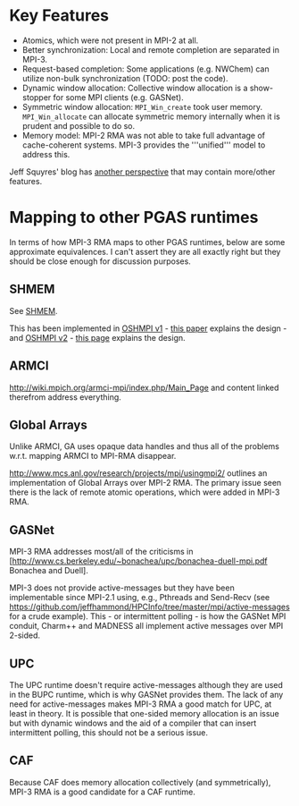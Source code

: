 # Key Features

* Atomics, which were not present in MPI-2 at all.
* Better synchronization: Local and remote completion are separated in MPI-3.
* Request-based completion: Some applications (e.g. NWChem) can utilize non-bulk synchronization (TODO: post the code).
* Dynamic window allocation: Collective window allocation is a show-stopper for some MPI clients (e.g. GASNet).
* Symmetric window allocation: ```MPI_Win_create``` took user memory.  ```MPI_Win_allocate``` can allocate symmetric memory internally when it is prudent and possible to do so.
* Memory model: MPI-2 RMA was not able to take full advantage of cache-coherent systems.  MPI-3 provides the '''unified''' model to address this.

Jeff Squyres' blog has [another perspective](http://blogs.cisco.com/performance/the-new-mpi-3-remote-memory-access-one-sided-interface/) that may contain more/other features.

# Mapping to other PGAS runtimes

In terms of how MPI-3 RMA maps to other PGAS runtimes, below are some approximate equivalences.  I can't assert they are all exactly right but they should be close enough for discussion purposes.

## SHMEM

See [SHMEM](https://github.com/jeffhammond/HPCInfo/blob/master/mpi/rma/SHMEM.md).

This has been implemented in [OSHMPI v1](https://github.com/jeffhammond/oshmpi) - [this paper](https://github.com/jeffhammond/oshmpi/blob/master/docs/iwosh-paper.pdf) explains the design - and [OSHMPI v2](https://github.com/pmodels/oshmpi) - [this page](https://www.mcs.anl.gov/project/oshmpi/) explains the design.

## ARMCI

http://wiki.mpich.org/armci-mpi/index.php/Main_Page and content linked therefrom address everything.

## Global Arrays

Unlike ARMCI, GA uses opaque data handles and thus all of the problems w.r.t. mapping ARMCI to MPI-RMA disappear.

http://www.mcs.anl.gov/research/projects/mpi/usingmpi2/ outlines an implementation of Global Arrays over MPI-2 RMA.  The primary issue seen there is the lack of remote atomic operations, which were added in MPI-3 RMA.

## GASNet

MPI-3 RMA addresses most/all of the criticisms in [http://www.cs.berkeley.edu/~bonachea/upc/bonachea-duell-mpi.pdf Bonachea and Duell].

MPI-3 does not provide active-messages but they have been implementable since MPI-2.1 using, e.g., Pthreads and Send-Recv (see https://github.com/jeffhammond/HPCInfo/tree/master/mpi/active-messages for a crude example).  This - or intermittent polling - is how the GASNet MPI conduit, Charm++ and MADNESS all implement active messages over MPI 2-sided.

## UPC

The UPC runtime doesn't require active-messages although they are used in the BUPC runtime, which is why GASNet provides them.  The lack of any need for active-messages makes MPI-3 RMA a good match for UPC, at least in theory.  It is possible that one-sided memory allocation is an issue but with dynamic windows and the aid of a compiler that can insert intermittent polling, this should not be a serious issue.

## CAF

Because CAF does memory allocation collectively (and symmetrically), MPI-3 RMA is a good candidate for a CAF runtime.
